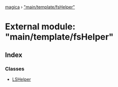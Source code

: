 [magica](../README.md) › ["main/template/fsHelper"](_main_template_fshelper_.md)

# External module: "main/template/fsHelper"

## Index

### Classes

* [LSHelper](../classes/_main_template_fshelper_.lshelper.md)
